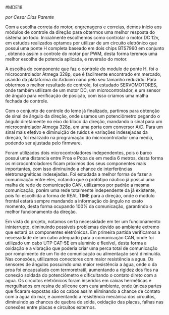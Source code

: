 #MDE18

_por Cesar Dias Parente_

Com a escolha correta do motor, engrenagens e correias, demos inicio aos módulos de controle da direção para obtermos uma melhor resposta do sistema ao todo. Inicialmente escolhemos como controlar o motor DC 12v, em estudos realizados optamos por utilizar de um circuito eletrônico que possui uma ponte H completa baseado em dois chips BTS7960 em conjunto , obtendo assim o controle do motor por PWM, desta forma teremos uma melhor escolhe de potencia aplicada, e reversão do motor.

A escolha do componente que faz o controle do modulo de ponte H, foi o microcontrolador Atmega 328p, que é facilmente encontrado em mercado, usando da plataforma do Arduino nano pelo seu tamanho reduzido. Para obtermos o melhor resultado de controle, foi estudado SERVOMOTORES, onde também utilizam de um motor DC, um microcontrolador, e um sensor de ângulo para verificação de posição, com isso criamos uma malha fechada de controle.

Com o conjunto de controle do leme já finalizado, partimos para obtenção de sinal de ângulo da direção, onde usamos um potenciômetro pegando o ângulo diretamente no eixo do bloco da direção, mandando o sinal para um microcontrolador Atmega 328p, em uma porta com conversor A/D. Para um sinal mais efetivo e diminuição de ruídos e variações indesejadas da direção, foi realizado na programação do microcontrolador uma media, podendo ser ajustada pelo firmware.

Foram utilizados dois microcontroladores independentes, pois o barco possui uma distancia entre Proa e Popa de em media 6 metros, desta forma os microcontroladores ficam próximos dos seus componentes mais importantes, com isso diminuindo a chance de interferências eletromagnéticas indesejadas. Foi estudada a melhor forma de fazer a comunicação entre eles, notando que o protótipo náutico já possui uma malha de rede de comunicação CAN, utilizamos por padrão a mesma comunicação, porém uma rede totalmente independente da já existente, pois foi escolhida a forma de REAL TIME para a direção, onde o modulo frontal estará sempre mandando a informação do ângulo no exato momento, desta forma ocupando 100% da comunicação, garantindo o melhor funcionamento da direção.

Em vista do projeto, notamos certa necessidade em ter um funcionamento ininterrupto, diminuindo possíveis problemas devido ao ambiente extremo que estará os componentes eletrônicos. Em primeira partida verificamos a necessidade de um cabo adequado para a comunicação CAN, onde foi utilizado um cabo UTP CAT-5E em alumínio e flexível, desta forma a oxidação e a vibração que poderia criar uma perca total de comunicação por rompimento de um fio de comunicação ou alimentação será diminuída. Nas conexões, utilizamos conectores com maior resistência a agua. Os sensores de ângulos possuindo uma maior resistência a água, onde o da proa foi encapsulado com termoretratil, aumentando a rigidez dos fios na conexão soldada do potenciômetro e dificultando o contato direto com a agua. Os circuitos eletrônicos foram inseridos em caixas herméticas e mergulhados em resina de silicone com cura ambiente, onde únicas partes que ficaram expostas são os cabos assim eliminando a chance de contato com a agua do mar, e aumentando a resistência mecânica dos circuitos, diminuindo as chances de quebra de solda, oxidação das placas, falhas nas conexões entre placas e circuitos externos.
